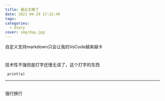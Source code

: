 ```yaml
---
title: 最近太懒了
date: 2021-04-29 17:22:49
tags: 
categories:
  - diary
cover: img/day.jpg
---
```

 自定义支持markdown只会让我的VsCode越来越卡

#
技术性不强但是打字还慢无语了，这个打字的东西

```
 print(a)
```
 <hr>

<br>强行换行